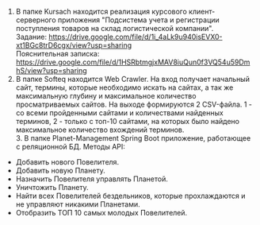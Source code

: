 1. В папке Kursach находится реализация курсового клиент-серверного приложения "Подсистема учета и регистрации поступления товаров на склад логистической компании".  
Задание: https://drive.google.com/file/d/1i_4aLk9u940isEVX0-xt1BGc8trD6cgx/view?usp=sharing  
Пояснительная записка: https://drive.google.com/file/d/1HSRbtmgjxMAV8iuQun0f3VQ54u59DmhS/view?usp=sharing  
2. В папке Softeq находится Web Crawler. На вход получает начальный сайт, термины, которые необходимо искать на сайтах, а так же максимальную глубину и максимальное количество просматриваемых сайтов. На выходе формируются 2 CSV-файла. 1 - со всеми пройденными сайтами и количествами найденных терминов, 2 - только с топ-10 сайтами, на которых было найдено максимальное количество вхождений терминов.
<br />3. В папке Planet-Management Spring Boot приложение, работающее с реляционной БД. Методы API:
- Добавить нового Повелителя.
- Добавить новую Планету.
- Назначить Повелителя управлять Планетой.
- Уничтожить Планету.
- Найти всех Повелителей бездельников, которые прохлаждаются и не управляют никакими Планетами.
- Отобразить ТОП 10 самых молодых Повелителей.
